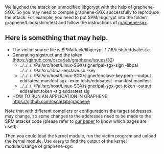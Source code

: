 We lauched the attack on unmodified libgcrypt with the help of graphene-SGX. So you may need to compile graphene-SGX successfully to reproduce the attack.
For example, you need to put SPM/libgcrypt into the folder: graphene/Libos/shim/test and follow the instructions of [graphene-sgx](https://github.com/oscarlab/graphene).

Here is something that may help.
----------
* The victim source file is  SPMattack/libgcrypt-1.7.6/tests/eddsatest.c. 
* Generating sigstruct and the token (https://github.com/oscarlab/graphene/issues/32)
  * ../../../../Pal/src/host/Linux-SGX/signer/pal-sgx-sign -libpal ../../../../Pal/src/libpal-enclave.so -key
  * ../../../../Pal/src/host/Linux-SGX/signer/enclave-key.pem --output eddsatest.manifest.sgx -exec tests/eddsatest -manifest manifest
  * ../../../../Pal/src/host/Linux-SGX/signer/pal-sgx-get-token -output eddsatest.token -sig eddsatest.sig
* HOW TO RUN AN APPLICATION IN GRAPHENE: https://github.com/oscarlab/graphene

Note that with different compilers or configurations the target addresses may change, so some changes to the addresses need to be made to the SPM attacks code (please refer to [our paper](https://heartever.github.io/files/leaky.pdf) to know which pages are used). 

Then you could load the kernel module, run the victim program and unload the kernel module.
Use `dmesg` to find the output of the kernel module.Usange of graphene-sgx:

